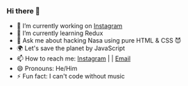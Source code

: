 ### Hi there 👋


- 🔭 I’m currently working on [Instagram](https://www.instagram.com/junior.coders/)
- 🌱 I’m currently learning Redux
- 💬 Ask me about hacking Nasa using pure HTML & CSS  😈
- 🌍 Let's save the planet by JavaScript 
- 📫 How to reach me: [Instagram](https://www.instagram.com/this.poori/) | | [Email](mailto:pooriafaramarzian@gamil.com)
- 😄 Pronouns: He/Him
- ⚡ Fun fact: I can't code without music
